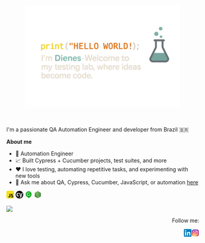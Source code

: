 <p align="center">
  <a href="https://dieneslab.github.io">
    <img width="80%" alt="Hello World, I'm Dienes!" src="./images/welcome.png" />
  </a>
</p>

<br />

I'm a passionate QA Automation Engineer and developer from Brazil 🇧🇷

**About me**

- 💼 Automation Engineer  
- 📈 Built Cypress + Cucumber projects, test suites, and more  
- ❤️ I love testing, automating repetitive tasks, and experimenting with new tools  
- 💬 Ask me about QA, Cypress, Cucumber, JavaScript, or automation [here](https://github.com/dieneslab/issues)

<code><img height="20" alt="javascript" src="./icons/javascript.svg"></code>
<code><img height="20" alt="cypress" src="./icons/cypress.svg"></code>
<code><img height="20" alt="cucumber" src="./icons/cucumber.svg"></code>
<code><img height="20" alt="nodejs" src="./icons/node.svg"></code>


<a href="https://github.com/dieneslab"><img align="center" src="https://github-readme-stats.vercel.app/api/top-langs/?username=dieneslab&layout=compact&theme=buefy&hide_border=true" /></a>


<p align="right">
Follow me: 
</p>
<a href="https://instagram.com/dienes_stein">
  <img align="right" alt="Dienes Stein | Instagram" width="20px" src="./icons/instagram.svg" />
</a>
<a href="https://linkedin.com/in/dienes">
  <img align="right" alt="Dienes Stein | LinkedIn" width="20px" src="./icons/linkedin.svg" />
</a>
